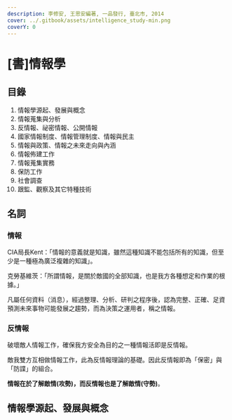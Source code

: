```yaml
---
description: 李修安, 王思安編著, 一品發行, 臺北市, 2014
cover: ../.gitbook/assets/intelligence_study-min.png
coverY: 0
---
```


# \[書]情報學

## 目錄

1. 情報學源起、發展與概念
2. 情報蒐集與分析
3. 反情報、祕密情報、公開情報
4. 國家情報制度、情報管理制度、情報與民主
5. 情報與政策、情報之未來走向與內涵
6. 情報佈建工作
7. 情報蒐集實務
8. 保防工作
9. 社會調查
10. 跟監、觀察及其它特種技術

## 名詞

### 情報

CIA局長Kent：「情報的意義就是知識，雖然這種知識不能包括所有的知識，但至少是一種極為廣泛複雜的知識」。

克勞基維茨：「所謂情報，是關於敵國的全部知識，也是我方各種想定和作業的根據。」

凡屬任何資料（消息），經過整理、分析、研判之程序後，認為完整、正確、足資預測未來事物可能發展之趨勢，而為決策之運用者，稱之情報。

### 反情報

破壞敵人情報工作，確保我方安全為目的之一種情報活即是反情報。

敵我雙方互相做情報工作，此為反情報理論的基礎。因此反情報即為「保密」與「防諜」的組合。

**情報在於了解敵情(攻勢)，而反情報也是了解敵情(守勢)**。

## 情報學源起、發展與概念



